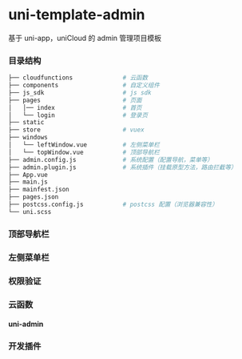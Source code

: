 # uni-template-admin

基于 uni-app，uniCloud 的 admin 管理项目模板

### 目录结构

```bash
├── cloudfunctions              # 云函数
├── components                  # 自定义组件
├── js_sdk                      # js sdk
├── pages                       # 页面
│   │── index                   # 首页
│   └── login                   # 登录页
├── static                      
├── store                       # vuex
├── windows                     
│   └── leftWindow.vue          # 左侧菜单栏
│   └── topWindow.vue           # 顶部导航栏
├── admin.config.js             # 系统配置（配置导航，菜单等）
├── admin.plugin.js             # 系统插件（挂载原型方法，路由拦截等）
├── App.vue
├── main.js
├── mainfest.json
├── pages.json
├── postcss.config.js           # postcss 配置（浏览器兼容性）
└── uni.scss
```

### 顶部导航栏

### 左侧菜单栏

### 权限验证

### 云函数

#### uni-admin

### 开发插件
